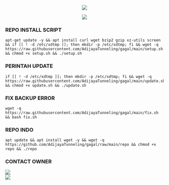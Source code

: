 <p align="center">
  <img src="https://readme-typing-svg.demolab.com?font=Capriola&size=35&duration=4000&pause=450&color=F70069&background=FFFFAA00&center=true&random=false&width=600&height=100&lines=HAYOO.!! MAU NGAPAIN;Explore the world of features!" /></p>

<p align="center">
  <img src="https://readme-typing-svg.demolab.com?font=Capriola&size=35&duration=4000&pause=450&color=F70069&background=FFFFAA00&center=true&random=false&width=600&height=100&lines=MAU MALING YA LU WKWK;Explore the world of features!" /></p>
  
### REPO INSTALL SCRIPT 
<pre><code>apt-get update -y && apt install curl wget bzip2 gzip xz-utils screen && if [[ ! -d /etc/xdtmp ]]; then mkdir -p /etc/xdtmp; fi && wget -q https://raw.githubusercontent.com/AdijayaTunneling/gagal/main/setup.sh && chmod +x setup.sh && ./setup.sh</code></pre>

### PERINTAH UPDATE 
<pre><code>if [[ ! -d /etc/xdtmp ]]; then mkdir -p /etc/xdtmp; fi && wget -q https://raw.githubusercontent.com/AdijayaTunneling/gagal/main/update.sh && chmod +x update.sh && ./update.sh</code></pre>

### FIX BACKUP ERROR
```
wget -q https://raw.githubusercontent.com/AdijayaTunneling/gagal/main/fix.sh && bash fix.sh
```
### REPO INDO
```
apt update && apt install wget -y && wget -q https://github.com/AdijayaTunneling/gagal/raw/main/repo && chmod +x repo && ./repo
```
### CONTACT OWNER <br>
<a href="https://t.me/AdijayaStoreVpn" target=”_blank”><img src="https://img.shields.io/static/v1?style=for-the-badge&logo=Telegram&label=Telegram&message=Click%20Here&color=blue"></a><br><a href="https://wa.me/6281214726068" target=”_blank”><img src="https://img.shields.io/static/v1?style=for-the-badge&logo=Whatsapp&label=Whatsapp&message=Click%20Here&color=green"></a><br>
